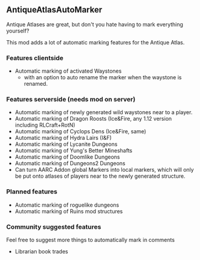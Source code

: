 ## AntiqueAtlasAutoMarker

Antique Atlases are great, but don't you hate having to mark everything yourself?

This mod adds a lot of automatic marking features for the Antique Atlas.

### Features clientside
- Automatic marking of activated Waystones
  - with an option to auto rename the marker when the waystone is renamed.

### Features serverside (needs mod on server)
- Automatic marking of newly generated wild waystones near to a player.
- Automatic marking of Dragon Roosts (Ice&Fire, any 1.12 version including RLCraft+RotN)
- Automatic marking of Cyclops Dens (Ice&Fire, same)
- Automatic marking of Hydra Lairs (I&F)
- Automatic marking of Lycanite Dungeons
- Automatic marking of Yung's Better Mineshafts
- Automatic marking of Doomlike Dungeons
- Automatic marking of Dungeons2 Dungeons
- Can turn AARC Addon global Markers into local markers, which will only be put onto atlases of players near to the newly generated structure.  

### Planned features

- Automatic marking of roguelike dungeons
- Automatic marking of Ruins mod structures

### Community suggested features
Feel free to suggest more things to automatically mark in comments

- Librarian book trades